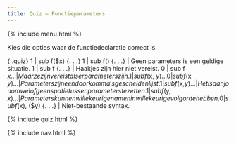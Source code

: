 ```yaml
---
title: Quiz — Functieparameters
---
```


{% include menu.html %}

Kies die opties waar de functiedeclaratie correct is.

{:.quiz}
1 | sub f($x) {. . .}
1 | sub f() {. . .} | Geen parameters is een geldige situatie.
1 | sub f {. . .} | Haakjes zijn hier niet vereist.
0 | sub f $x {. . .} | Maar ze zijn vereist als er parameters zijn.
1 | sub f($x, $y) {. . .}
0 | sub f($x $y) {. . .} | Parameters zijn een door komma's gescheiden lijst.
1 | sub f($x,$y) {. . .} | Het is aan jou om wel of geen spatie tussen parameters te zetten.
1 | sub f($y, $x) {. . .} | Parameters kunnen willekeurige namen in willekeurige volgorde hebben.
0 | sub f ($x), ($y) {. . .} | Niet-bestaande syntax.

{% include quiz.html %}

{% include nav.html %}